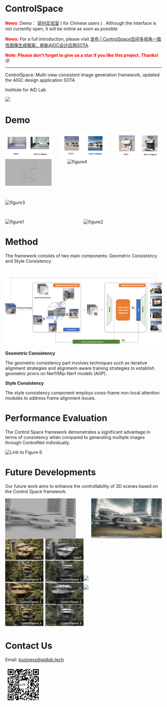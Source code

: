 # ControlSpace
**<span style="color:red">
News</span>**: Demo： <a href = "https://labs.jianchuang.tech">简创实验室</a> ( for Chinese users ) . Although the interface is not currently open, it will be online as soon as possible

<font color='red'>**News:**</font>
For a full introduction, please visit <a href = 'https://mp.weixin.qq.com/s?__biz=MzU2NDk5OTk3Mw==&mid=2247484009&idx=1&sn=256588cad735074642cdb7f00595e40b&chksm=fc432023cb34a93558c1672bea3698081773bf7decbc553c98abd85daf6156cd051f438227b7#rd' >发布 | ControlSpace空间多视角一致性图像生成框架，刷新AIGC设计应用SOTA</a>.

<font color='red'>**Note: Please don't forget to give us a star if you like this project. Thanks!**</font> :stuck_out_tongue_winking_eye:

---


[//]: # (~~**A demo that can be experienced is being prepared.**~~)

ControlSpace: Multi-view consistent image generation framework, updated the AIGC design application SOTA

Institute for AID Lab

<a href='https://github.com/AIDLlab/ControlSpace/'><img src='https://img.shields.io/badge/Project-Page-Green'></a> 

# Demo

<div style="display: flex; justify-content: space-between;">
    <img src="docs/1.gif" alt="gif1" width="30%">
    <img src="docs/2.gif" alt="gif2" width="30%">
    <img src="docs/3.gif" alt="gif3" width="30%">
</div>

<div style="display: flex; justify-content: space-between;">
    <img src="docs/4.gif" alt="gif4" width="29.6%">
    <img src="docs/4.png" alt="figure4" width="60.4%">
</div>

<br> <!-- 插入一行间距 -->

<div style="display: flex; justify-content: space-between;">
    <img src="docs/3.png" alt="figure3" width="90%">
</div>

<br> <!-- 插入一行间距 -->

<div style="display: flex; justify-content: space-between;">  
    <img src="docs/1.png" alt="figure1" width="90%">
    <img src="docs/2.png" alt="figure2" width="90%">
</div>



# Method

The framework consists of two main components: Geometric Consistency and Style Consistency.

<br> <!-- 插入一行间距 -->

![Link to Figure 5](docs/5.png)

**Geometric Consistency**

The geometric consistency part involves techniques such as iterative alignment strategies and alignment-aware training strategies to establish geometric priors on Nerf/Mip-Nerf models (AGP).

**Style Consistency**

The style consistency component employs cross-frame non-local attention modules to address frame alignment issues.

# Performance Evaluation

The Control Space framework demonstrates a significant advantage in terms of consistency when compared to generating multiple images through ControlNet individually.

![Link to Figure 6](docs/6.png)

# Future Developments

Our future work aims to enhance the controllability of 3D scenes based on the Control Space framework.

<div style="display: flex; justify-content: space-between;">
    <img src="docs/5.gif" alt="gif5" width="45%">
    <img src="docs/6.gif" alt="gif6" width="45%">
</div>

<div style="display: flex; width: 100%;">
  <div style="width: 50%;">
    <img src="docs/7.png" style="width: 100%; height: auto;">
  </div>
  <div style="width: 50%; display: flex; flex-direction: column; justify-content: center;">
    <div style="margin-bottom: 10px;"> <!-- Add margin for spacing between the two images -->
      <img src="docs/7.gif" style="width: 100%; height: auto;">
    </div>
    <div>
      <img src="docs/8.gif" style="width: 100%; height: auto;">
    </div>
  </div>
</div>


# Contact Us

Email: business@aidlab.tech

<div style="display: flex;">
    <img src="docs/8.jpg" alt="Link to Figure 8" width="23%">

